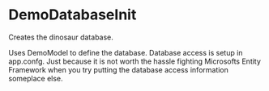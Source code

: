 ﻿# DemoDatabaseInit

Creates the dinosaur database. 

Uses DemoModel to define the database. Database access is setup in app.confg. 
Just because it is not worth the hassle fighting Microsofts Entity Framework 
when you try putting the database access information someplace else.

